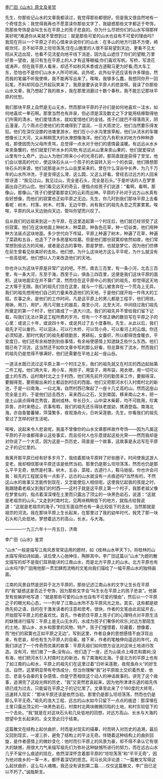 [李广田《山水》原文及鉴赏](https://www.vrrw.net/wx/8913.html)

先生，你那些记山水的文章我都读过，我觉得那些都很好。但是我又很自然地有一个奇怪念头：我觉得我再也不愿意读你那些文字了，我疑惑那些文字都近于夸饰，而那些夸饰是会叫生长在平原上的孩子悲哀的。你为什么尽把你们的山水写得那样美好呢?难道你从来就不曾想到过：就是那些可爱的山水也自有不可爱的理由吗?我现在将以一个平原之子的心情来诉说你们的山水：在多山的地方行路不方便，崎岖坎坷，总不如平原上坦坦荡荡;住在山圈里的人很不容易望到天边，更看不见太阳从天边出现，也看不见流星向地平线下消逝，因为乱山遮住了你们的望眼;万里好景一望收，是只有生在平原上的人才有这等眼福;你们喜欢写帆，写桥，写浪花或涛声，但在我平原人看来，却还不如秋风禾黍或古道鞍马更为好看;而大车工东，恐怕也不是你们山水乡人所可听闻。此外呢，此外似乎还应该有许多理由，然而我的笔偏不听我使唤，我不能再写出来了。唉唉，我够多么蠢，我想同你开一回玩笔，不料却同自己开起玩笑来了，我原是要诉说平原人的悲哀呀。我读了你那些山水文章，我乃想起了我的故乡，我在那里消磨过十数个春秋，我不能忘记那块平原的忧愁。

我们那块平原上自然是无山无水，然而那块平原的子孙们是如何地喜欢一洼水，如何地喜欢一拳石啊。那里当然也有井泉，但必须是深及数丈之下才能用桔槔取得他们所需的清水，他们爱惜清水，就如爱惜他们的金钱。孩子们就巴不得落雨天，阴云漫漫，几个雨点已使他们的灵魂得到了滋润，一旦大雨滂沱，他们当然要乐得发狂。他们在深仅没膝的池塘里游水，他们在小小水沟里放草船，他们从流水的车辙想像长江大河，又从稍稍宽大的水潦想像海洋。他们在凡有积水的地方作种种游戏，即使因而为父母所责骂，总觉得一点水对于他们的感情最温暖。有远远从水乡来卖鱼蟹的，他们就爱打听水乡的风物;有远远从山里来卖山果的，他们就爱探访山里有什么奇产。远山人为他们带来小小的光滑石卵，那简直就是获得了至宝，他们会以很高的代价，使这块石头从一个孩子的衣袋转入另一个的衣袋，他们猜想那块石头的来源，他们说那是从什么山岳里采来的，曾在什么深谷中长养，为几千万年的山水所冲洗，于是变得这么滑，这么圆，又这么好看。曾经去过远方的人回来惊讶道：“我见过山，我见过山，完全是石头，完全是石头。”于是听话的人在梦里画出自己的山峦。他们看见远天的奇云，便指点给孩子们说道：“看啊，看啊，那像山，那像山。”孩子们便望着那变幻的云彩而出神。平原的子孙对于远方山水真有些好想像，而他们的寂寞也正如平原之无边。先生，你几时到我们那块平原上去看看呢：树木、村落，树木、村落，无边平野，尚有我们的祖先永息之荒冢累累。唉唉，平原的风从天边驰向天边，管叫你望而兴叹了。



自从我们的远祖来到这一方平原，在这里造起第一个村庄后，他们就已经领受了这份寂寞。他们在这块地面上种树木，种菜蔬，种各色花草，种一切谷类，他们用种种方法装点这块地面。多少世代向下传延，平原上种遍了树木，种遍了花草，种遍了菜蔬和五谷，也造下了许多房屋和坟墓。但是他们那份寂寞却依然如故，他们常常想到些远方的风候，或者是远古的事物，那是梦想，也就是梦忆，因为他们仿佛在前生曾看见些美好的去处。他们想，为什么这块地方这么平平呢，为什么就没有一些高低呢。他们想以人力来改造他们的天地。

你也许以为这块平原是非常广远的吧。不然，南去三百里，有一条小河，北去三百里，有一条大河，东至于海，西至于山，俱各三四百里，这便是我们这块平原的面积。这块地面实在并不算广漠，然而住在这平原中心的我们的祖先，却觉得这天地之大等于无限。我们的祖先们住在这里，就与一个孤儿被舍弃在一个荒岛上无异。我们的祖先想用他们自己的力量来改造他们的天地，于是他们就开始一件伟大的工程。农事之余，是他们的工作时间，凡是这平原上的男儿都是工程手，他们用铣，用锹，用刀，用铲，用凡可掘土的器具，南至小河，北至大河，中间绕过我们祖先所奠定的第一个村子，他们凿成了一道大川流。我们的祖先并不曾给我们留下记载，叫我们无法计算这工程所费的岁月。但有一个不很正确的数目写在平原之子的心里：或说三十年，或说四十年，或说共过了五十度春秋。先生，从此以后，我们祖先才可以垂钓，可以泅泳，可以行木桥，可以驾小舟，可以看河上的云烟。你还必须知道，那时代我们的祖先都很勤苦，男耕耘，女蚕织，所以都得饱食暖衣，平安度日，他们还有余裕想到别些事情，有余裕使感情上知道缺乏些什么东西。他们既已有了河流，这当然还不如你文章中写的那么好看，但总算有了流水，然而我们的祖先仍是觉得不够满好，他们还需要在平地上起一座山岳。

一道活水既已流过这平原上第一个村庄之东，我们的祖先就又在村庄的西边起始第二件工程。他们用大车，用小车，用担子，用篮子，用布袋，用衣襟，用一切可以盛土的东西，运村南村北之土于村西，他们用先前开河的勤苦来工作，要掘得深，要掘得宽，要把掘出来的土都运到村庄的西面。他们又把那河水引入村南村北的新池，于是一曰南海，一曰北海，自然村西已聚起了一座十几丈高的山。然而这座山完全是土的，于是他们远去西方，采来西山之石，又到南国，移来南山之木，把一座土山装点得峰峦秀拔，嘉树成林。年长日久，山中梁木柴薪，均不可胜用，珍禽异兽，亦时来栖止。农事有暇，我们的祖先还乐得扶老提幼，携酒登临。南海北海，亦自鱼鳖蕃殖，萍藻繁多，夜观渔舟火，日听采莲歌。先生，你看我们的祖先曾过了怎样的好生活呢。

唉唉，说起来令人悲哀呢，我虽不曾像你的山水文章那样故作夸饰——因为凡属这平原的子孙谁都得承认这些事实，而且任何人也乐意提起这些光荣——然而我却是对你说了一个大谎，因为这是一页历史，简直是一个故事，这故事是永远写在平原之子的记忆里的。

我离开那平原已经有好多岁月了，我绕着那块平原转了好些圈子。时间使我这游人变老，我却相信那块平原还该是依然当初。那里仍是那么坦坦荡荡，然而也仍是那么平平无奇，依然是村落，树木，五谷，菜畦，古道行人，鞍马驰驱。你也许会问我：祖先的工程就没有一点影子，远古的山水就没有一点痕迹吗?当然有的，不然这山水的故事又怎能传到现在，又怎能使后人相信呢。这使我忆起我的孩提之时，我跟随着老祖父到我们的村西——这村子就是这平原上第一个村子，我那老祖父像在梦里似的，指点着深深埋在土里而只露出了顶尘的一块黑色岩石，说道：“这就是老祖宗的山头。”又走到村南村北，见两块稍稍低下的地方，就指点给我说道：“这就是老祖宗的海子。”村庄东面自然也有一条比较低下的去处，当然那就是祖宗的河流。我在那块平原上生长起来，在那里过了我的幼年时代，我凭了那一块石头和几处低地，梦想着远方的高山，长水，与大海。

————一九三六年十一月五日，济南

李广田《山水》鉴赏

“山水”一般是描写江南风景常常运用的题材，如《桂林山水甲天下》，将桂林的山水描写得如诗如画，读后使人心驰神往，陶醉其中。李广田这篇以“山水”为题的散文描写的却不是我们耳熟能详的江南山水，而是北方平原上的山水。北方平原也有山水吗?李广田用他那一贯宏肆而流畅的文笔向我们描绘了一幅平原山水的独特画面。

江南的风景自然是迥异于北方平原的，那些记述江南山水的文字让生长在平原的“我”疑惑这是否近于夸饰，因为那些文字会“叫生长在平原上的孩子悲哀”。他甚至有些嫉妒地写道：“就是那些可爱的山水也自有不可爱的理由”，然后以一个平原之子的眼光和心态，一一列举了江南山水所不及平原风光之处。其实，这些都是欲扬先抑之语，目的在于激发读者的注意和思考。很快，作者的文笔由此宕延开去，开始叙写平原上的悲喜欢忧。首先，作者抓住平原上孩子们的心理特点对平原生活的缺憾进行描写：平原上是无山无水的，水成为孩子们奢侈的欢乐;对远方那陌生的土地，那山乡、水乡和那里的风物、特产，孩子们憧憬着，珍藏着，想像着，而“他们的寂寞也正如平原之无边”。写到这里，作者自身的思想感情不由浮现出来，有悲哀，却也有生为平原人的自豪。接下来，作者的笔触伸向遥远的年代，向我们讲述了一个传奇而优美的故事：平原先祖们如何想方设法对这块土地进行改造。没有河，他们凿了一条;没有山，他们造了一座，还为山装点上峰峦和嘉树;没有海，他们把河水引入村南村北的新池，有了南海和北海。于是北方的平原上也有了如江南的山和水，平原上的祖先们在这里过着“日听采莲歌，夜观渔舟火”的好生活。自然，这里明显带有夸饰成分，但当你理解“我”对平原故土交织着热爱、依恋、悲哀与自豪的复杂感情，你是宁愿相信这个动人的神话故事的。讲完了这个故事，追溯完了这段光辉的历史，“我”又突然悲哀起来，因为他所津津乐道的祖先伟绩已成为过去，只能留在平原之子的记忆里了。文章至此来了个180度的大转弯，迅速转入现实：“那块平原还该是依然当初。那里仍是那么坦坦荡荡，然而也仍是那么平平无奇。”祖先的浩大工程、远古的山水如今只留下一点点的痕迹：那深埋在土里只露出顶尘的一块黑色岩石，村南村北两块微微凹陷的土地，和村东较低下的一个去处。“我”就是在对这块石头和几处低地的回想，对远方高山、长水与大海的想望中生长起来的。全文至此归于结束。

这篇散文在结构上起伏曲折，时而是对现实的描摹，时而转入对历史的追溯，最后又回到现实，一波三折，避免了结构上的平淡无奇。伴随着这种结构上的曲折回旋，是作者感情上的微妙变化：他时而引平原上的风景为豪，却不得不承认它有很大的缺憾，用很大力气来描写祖先们为弥补这种缺憾所进行的努力，而在远古山水几乎不留什么痕迹的现在，依然深深怀念着那平原的“坦坦荡荡”和“平平无奇”，因为他对故乡的一草一木，都怀着深切的思念。司马长风评论道：“一篇散文写得这么起伏曲折，这么勾人魂魄，我还没有读到第二篇……仅仅这篇散文，李广田已足以不朽了。”诚哉斯言。

